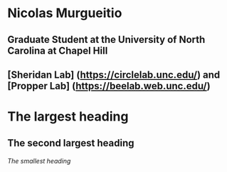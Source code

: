 
# **Nicolas Murgueitio**
## **Graduate Student at the University of North Carolina at Chapel Hill**
## **[Sheridan Lab] (https://circlelab.unc.edu/)  and [Propper Lab] (https://beelab.web.unc.edu/)**


# The largest heading
## The second largest heading
###### The smallest heading
